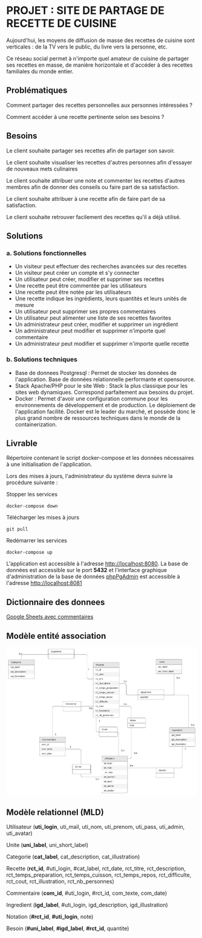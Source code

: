 # PROJET : SITE DE PARTAGE DE RECETTE DE CUISINE

Aujourd'hui, les moyens de diffusion de masse des recettes de cuisine sont verticales : de la TV vers le public, du livre vers la personne, etc.

Ce réseau social permet à n'importe quel amateur de cuisine de partager ses recettes en masse, de manière horizontale et d'accéder à des recettes familiales du monde entier.


## Problématiques
Comment partager des recettes personnelles aux personnes intéressées ?

Comment accéder à une recette pertinente selon ses besoins ?


## Besoins
Le client souhaite partager ses recettes afin de partager son savoir.

Le client souhaite visualiser les recettes d'autres personnes afin d'essayer de nouveaux mets culinaires

Le client souhaite attribuer une note et commenter les recettes d'autres membres afin de donner des conseils ou faire part de sa satisfaction.

Le client souhaite attribuer à une recette afin de faire part de sa satisfaction.

Le client souhaite retrouver facilement des recettes qu'il a déjà utilisé. 


## Solutions
### a. Solutions fonctionnelles
- Un visiteur peut effectuer des recherches avancées sur des recettes 
- Un visiteur peut créer un compte et s'y connecter
- Un utilisateur peut créer, modifier et supprimer ses recettes
- Une recette peut être commentée par les utilisateurs 
- Une recette peut être notée par les utilisateurs
- Une recette indique les ingrédients, leurs quantités et leurs unités de mesure
- Un utilisateur peut supprimer ses propres commentaires
- Un utilisateur peut alimenter une liste de ses recettes favorites
- Un administrateur peut créer, modifier et supprimer un ingrédient
- Un administrateur peut modifier et supprimer n'importe quel commentaire
- Un administrateur peut modifier et supprimer n'importe quelle recette

### b. Solutions techniques
- Base de donnees Postgresql : Permet de stocker les données de l'application. Base de données relationnelle performante et opensource.
- Stack Apache/PHP pour le site Web : Stack la plus classique pour les sites web dynamiques. Correspond parfaitement aux besoins du projet. 
- Docker : Permet d'avoir une configuration commune pour les environnements de développement et de production. Le déploiement de l'application facilité. Docker est le leader du marché, et possède donc le plus grand nombre de ressources techniques dans le monde de la containerization.


## Livrable
Répertoire contenant le script docker-compose et les données nécessaires à une initialisation de l'application.

Lors des mises à jours, l'administrateur du système devra suivre la procédure suivante :

Stopper les services
```
docker-compose down
```

Télécharger les mises à jours
```
git pull
```

Redémarrer les services
```
docker-compose up
```


L'application est accessible à l'adresse [http://localhost:8080](http://localhost:8080). La base de données est accessible sur le port **5432** et l'interface graphique d'administration de la base de données [phpPgAdmin](http://phppgadmin.sourceforge.net/doku.php) est accessible à l'adresse [http://localhost:8081](http://localhost:8081)

## Dictionnaire des donnees 

[Google Sheets avec commentaires](https://docs.google.com/spreadsheets/d/1fnws_vEczwz3d9ZZ9UqP-FuI7gndi-n4DS-rq88Zrps/edit?usp=sharing)

## Modèle entité association

![Alt text](documents/mea.png?raw=true "MEA")

## Modèle relationnel (MLD)

Utilisateur (__uti_login__, uti_mail, uti_nom, uti_prenom, uti_pass, uti_admin, uti_avatar)

Unite (__uni_label__, uni_short_label)

Categorie (__cat_label__, cat_description, cat_illustration)

Recette (__rct_id__, #uti_login, #cat_label, rct_date, rct_titre, rct_description, rct_temps_preparation, rct_temps_cuisson, rct_temps_repos, rct_difficulte, rct_cout, rct_illustration, rct_nb_personnes)

Commentaire (__com_id__, #uti_login, #rct_id, com_texte, com_date)

Ingredient (__igd_label__, #uti_login, igd_description, igd_illustration)

Notation (__#rct_id__, __#uti_login__, note)

Besoin (__#uni_label__, __#igd_label__, __#rct_id__, quantite)

